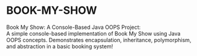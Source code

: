 # BOOK-MY-SHOW
Book My Show: A Console-Based Java OOPS Project:                                                                                                                                                                        
A simple console-based implementation of Book My Show using Java OOPS concepts.
Demonstrates encapsulation, inheritance, polymorphism, and abstraction in a basic booking system!

